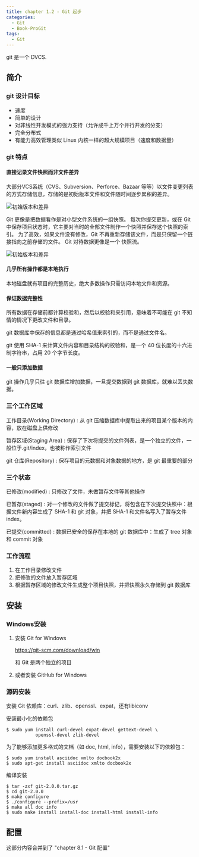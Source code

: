 ```yaml
---
title: chapter 1.2 - Git 起步
categories:
  - Git
  - Book-ProGit
tags:
  - Git
---
```


git 是一个 DVCS.

<!--more-->

## 简介

### git 设计目标

* 速度
* 简单的设计
* 对非线性开发模式的强力支持（允许成千上万个并行开发的分支）
* 完全分布式
* 有能力高效管理类似 Linux 内核一样的超大规模项目（速度和数据量）

### git 特点

#### 直接记录文件快照而非文件差异

大部分VCS系统（CVS、Subversion、Perforce、Bazaar 等等）以文件变更列表的方式存储信息，存储的是初始版本文件和文件随时间逐步累积的差异。

![初始版本和差异](https://git-scm.com/book/en/v2/images/deltas.png)

Git 更像是把数据看作是对小型文件系统的一组快照。 每次你提交更新，或在 Git 中保存项目状态时，它主要对当时的全部文件制作一个快照并保存这个快照的索引。 为了高效，如果文件没有修改，Git 不再重新存储该文件，而是只保留一个链接指向之前存储的文件。 
Git 对待数据更像是一个 快照流。

![初始版本和差异](https://git-scm.com/book/en/v2/images/deltas.png)

#### 几乎所有操作都是本地执行

本地磁盘就有项目的完整历史，绝大多数操作只需访问本地文件和资源。

#### 保证数据完整性

所有数据在存储前都计算校验和，然后以校验和来引用，意味着不可能在 git 不知情的情况下更改文件和目录。

git 数据库中保存的信息都是通过哈希值来索引的，而不是通过文件名。

git 使用 SHA-1 来计算文件内容和目录结构的校验和，是一个 40 位长度的十六进制字符串，占用 20 个字节长度。

#### 一般只添加数据

git 操作几乎只往 git 数据库增加数据，一旦提交数据到 git 数据库，就难以丢失数据。

### 三个工作区域

工作目录(Working Directory)
:   从 git 压缩数据库中提取出来的项目某个版本的内容，放在磁盘上供修改

暂存区域(Staging Area)
:   保存了下次将提交的文件列表，是一个独立的文件，一般位于.git/index，也被称作索引文件

git 仓库(Repository)
:   保存项目的元数据和对象数据的地方，是 git 最重要的部分

### 三个状态

已修改(modified)
:   只修改了文件，未做暂存文件等其他操作

已暂存(staged)
:   对一个修改的文件做了提交标记，将包含在下次提交快照中：根据文件新内容生成了 SHA-1 和 git 对象，并把 SHA-1 和文件名写入了暂存文件 index。

已提交(committed)
:   数据已安全的保存在本地的 git 数据库中：生成了 tree 对象和 commit 对象

### 工作流程

1. 在工作目录修改文件
2. 把修改的文件放入暂存区域
3. 根据暂存区域的修改文件生成整个项目快照，并把快照永久存储到 git 数据库

## 安装

### Windows安装

1. 安装 Git for Windows

    https://git-scm.com/download/win
    
    和 Git 是两个独立的项目

2. 或者安装 GitHub for Windows

### 源码安装

安装 Git 依赖库：curl、zlib、openssl、expat，还有libiconv

安装最小化的依赖包
```
$ sudo yum install curl-devel expat-devel gettext-devel \
           openssl-devel zlib-devel
```
为了能够添加更多格式的文档（如 doc, html, info），需要安装以下的依赖包：
```
$ sudo yum install asciidoc xmlto docbook2x
$ sudo apt-get install asciidoc xmlto docbook2x
```
编译安装
```
$ tar -zxf git-2.0.0.tar.gz
$ cd git-2.0.0
$ make configure
$ ./configure --prefix=/usr
$ make all doc info
$ sudo make install install-doc install-html install-info
```

## 配置

这部分内容合并到了 "chapter 8.1 - Git 配置"
